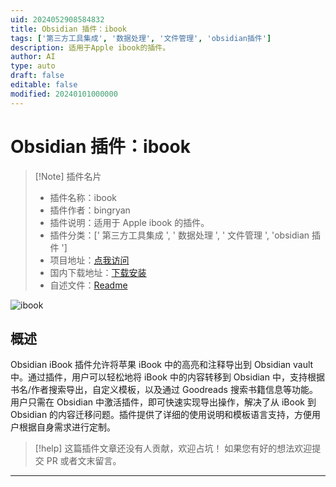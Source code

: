 ```yaml
---
uid: 2024052908584832
title: Obsidian 插件：ibook
tags: ['第三方工具集成', '数据处理', '文件管理', 'obsidian插件']
description: 适用于Apple ibook的插件。
author: AI
type: auto
draft: false
editable: false
modified: 20240101000000
---
```


# Obsidian 插件：ibook

> [!Note] 插件名片
> - 插件名称：ibook
> - 插件作者：bingryan
> - 插件说明：适用于 Apple ibook 的插件。
> - 插件分类：[' 第三方工具集成 ', ' 数据处理 ', ' 文件管理 ', 'obsidian 插件 ']
> - 项目地址：[点我访问](https://github.com/bingryan/obsidian-ibook-plugin)
> - 国内下载地址：[下载安装](https://pkmer.cn/products/plugin/pluginMarket/?ibook)
> - 自述文件：[Readme](https://ghproxy.net/https://raw.githubusercontent.com/bingryan/obsidian-ibook-plugin/master/README.md)

![ibook](https://cdn.pkmer.cn/covers/ibook.png!pkmer)

## 概述

Obsidian iBook 插件允许将苹果 iBook 中的高亮和注释导出到 Obsidian vault 中。通过插件，用户可以轻松地将 iBook 中的内容转移到 Obsidian 中，支持根据书名/作者搜索导出，自定义模板，以及通过 Goodreads 搜索书籍信息等功能。用户只需在 Obsidian 中激活插件，即可快速实现导出操作，解决了从 iBook 到 Obsidian 的内容迁移问题。插件提供了详细的使用说明和模板语言支持，方便用户根据自身需求进行定制。

> [!help]
> 这篇插件文章还没有人贡献，欢迎占坑！
> 如果您有好的想法欢迎提交 PR 或者文末留言。

---



